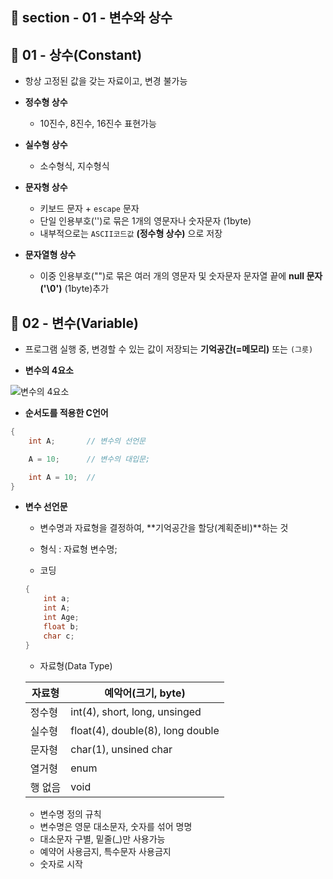 ## 📝 section - 01 - 변수와 상수

## 📍 01 - 상수(Constant)

* 항상 고정된 값을 갖는 자료이고, 변경 불가능

* **정수형 상수**
    * 10진수, 8진수, 16진수 표현가능

* **실수형 상수**
    * 소수형식, 지수형식

* **문자형 상수**
    * 키보드 문자 + `escape` 문자
    * 단일 인용부호('')로 묶은 1개의 영문자나 숫자문자 (1byte)
    * 내부적으로는 `ASCII코드값` **(정수형 상수)** 으로 저장

* **문자열형 상수**
    * 이중 인용부호("")로 묶은 여러 개의 영문자 및 숫자문자 문자열 끝에 **null 문자('\0')** (1byte)추가


## 📍 02 - 변수(Variable)

* 프로그램 실행 중, 변경할 수 있는 값이 저장되는 **기억공간(=메모리)** 또는 `(그릇)`

* **변수의 4요소**

![변수의 4요소](https://user-images.githubusercontent.com/93629804/180706601-f2f3f053-fe17-4161-ae42-db024110958d.png)


* **순서도를 적용한 C언어**

```c
{
    int A;       // 변수의 선언문

    A = 10;      // 변수의 대입문;

    int A = 10;  // 
}                      
```

* **변수 선언문**
    * 변수명과 자료형을 결정하여, **기억공간을 할당(계획준비)**하는 것

    * 형식 : 자료형 변수명;
    * 코딩
    ```c
    {
        int a;
        int A;
        int Age;
        float b;
        char c;
    }
    ```

    * 자료형(Data Type)

   |자료형|예악어(크기, byte)|
   |----|----------|
   | 정수형 | int(4), short, long, unsinged |
   | 실수형 | float(4), double(8), long double |
   | 문자형 | char(1), unsined char |
   | 열거형 | enum |
   | 행 없음 | void |

   * 변수명 정의 규칙
    * 변수명은 영문 대소문자, 숫자를 섞어 명명
    * 대소문자 구별, 밑줄(_)만 사용가능
    * 예약어 사용금지, 특수문자 사용금지
    * 숫자로 시작